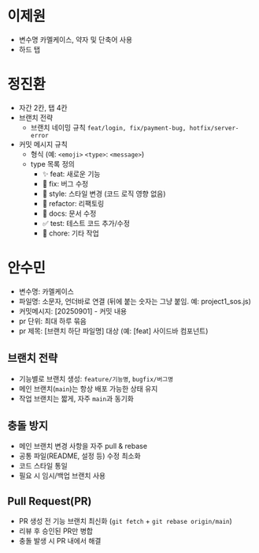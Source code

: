 # 이제원
* 변수명 카멜케이스, 약자 및 단축어 사용
* 하드 탭

# 정진환
- 자간 2칸, 탭 4칸
- 브랜치 전략
  - 브랜치 네이밍 규칙
  ```feat/login, fix/payment-bug, hotfix/server-error```
- 커밋 메시지 규칙
  - 형식 (예: `<emoji>` `<type>`: `<message>`)
  - type 목록 정의
    - ✨ feat: 새로운 기능
	- 🐛 fix: 버그 수정
	- 🎨 style: 스타일 변경 (코드 로직 영향 없음)
	- 🧼 refactor: 리팩토링
	- 📝 docs: 문서 수정
	- ✅ test: 테스트 코드 추가/수정
	- 🧰 chore: 기타 작업
    
# 안수민
* 변수명: 카멜케이스
* 파일명: 소문자, 언더바로 연결 (뒤에 붙는 숫자는 그냥 붙임. 예: project1_sos.js)
* 커밋메시지: [20250901] - 커밋 내용
* pr 단위: 최대 하루 묶음
* pr 제목: [브랜치 하단 파일명] 대상 (예: [feat] 사이드바 컴포넌트)

## 브랜치 전략
- 기능별로 브랜치 생성: `feature/기능명`, `bugfix/버그명`
- 메인 브랜치(`main`)는 항상 배포 가능한 상태 유지
- 작업 브랜치는 짧게, 자주 `main`과 동기화

## 충돌 방지
- 메인 브랜치 변경 사항을 자주 pull & rebase
- 공통 파일(README, 설정 등) 수정 최소화
- 코드 스타일 통일
- 필요 시 임시/백업 브랜치 사용

## Pull Request(PR)
- PR 생성 전 기능 브랜치 최신화 (`git fetch` + `git rebase origin/main`)
- 리뷰 후 승인된 PR만 병합
- 충돌 발생 시 PR 내에서 해결
